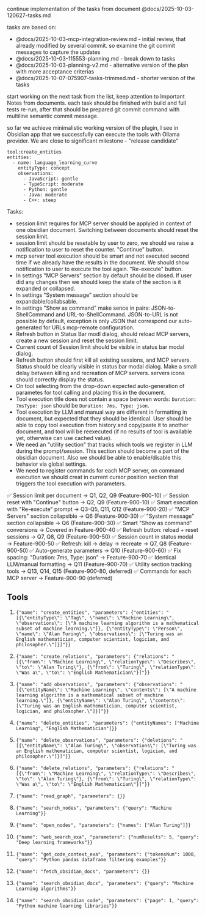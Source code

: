 continue implementation of the tasks from document @docs/2025-10-03-120627-tasks.md 

tasks are based on:
- @docs/2025-10-03-mcp-integration-review.md - initial review, that already modified by several commit. so examine the git commit messages to capture the updates
- @docs/2025-10-03-115553-planning.md - break down to tasks
- @docs/2025-10-03-planning-v2.md - alternative version of the plan with more acceptance criterias
- @docs/2025-10-07-075907-tasks-trimmed.md - shorter version of the tasks

start working on the next task from the list, keep attention to Important Notes from documents.
each task should be finished with build and full tests re-run, after that should be prepared git commit command with multiline semantic commit message.


so far we achieve minimalistic working version of the plugin, I see in Obsidian app that we successfully can execute the tools with Ollama provider. We are close to significant milestone - "release candidate"

```memory-server
tool:create_entities
entities:
  - name: language_learning_curve
    entityType: concept
    observations:
      - JavaScript: gentle
      - TypeScript: moderate
      - Python: gentle
      - Java: moderate
      - C++: steep
```


Tasks:
- session limit requires for MCP server should be applyied in context of one obsidian document. Switching between documents should reset the session limit.
- session limit should be resetable by user to zero, we should we raise a notification to user to reset the counter. "Continue" button.
- mcp server tool execution should be smart and not executed second time if we already have the results in the document. We should show notification to user to execute the tool again. "Re-execute" button.
- In settings "MCP Servers" section by default should be closed. If user did any changes then we should keep the state of the section is it expanded or collapsed.
- In settings "System message" section should be expandable/collabsable.
- In settings "Show as command" make sence in pairs: JSON-to-ShellCommand and URL-to-ShellCommand. JSON-to-URL is not possible by default, exception is only JSON that correspond our auto-generated for URLs mcp-remote configuration.
- Refresh button in Status Bar modl dialog, should reload MCP servers, create a new session and reset the session limit. 
- Current count of Session limit should be visible in status bar modal dialog.
- Refresh button should first kill all existing sessions, and MCP servers. Status should be clearly visible in status bar modal dialog. Make a small delay between killing and recreation of MCP servers. servers icons should correctly display the status.
- On tool selecting from the drop-down expected auto-generation of parametes for tool calling and placing this in the document.
- Tool execution title does not contain a space between words: `Duration: 7msType: json` should be `Duration: 7ms, Type: json`.
- Tool execution by LLM and manual way are different in formatting in document, but expected that they should be identical. User should be able to copy tool execution from history and copy/paste it to another document, and tool will be reexecuted (if no results of tool is available yet, otherwise can use cached value).
- We need an "utility section" that tracks which tools we register in LLM during the prompt/session. This section should become a part of the obsidian document. Also we should be able to enable/disable this behavior via global settings. 
- We need to register commands for each MCP server, on command execution we should creat in current cursor position section that triggers the tool execution with parameters.


✅ Session limit per document → Q1, Q2, Q9 (Feature-900-10)
✅ Session reset with "Continue" button → Q2, Q9 (Feature-900-10)
✅ Smart execution with "Re-execute" prompt → Q3-Q5, Q11, Q12 (Feature-900-20)
✅ "MCP Servers" section collapsible → Q6 (Feature-900-30)
✅ "System message" section collapsible → Q6 (Feature-900-30)
✅ Smart "Show as command" conversions → Covered in Feature-900-40
✅ Refresh button: reload + reset sessions → Q7, Q8, Q9 (Feature-900-50)
✅ Session count in status modal → Feature-900-50
✅ Refresh: kill → delay → recreate → Q7, Q8 (Feature-900-50)
✅ Auto-generate parameters → Q10 (Feature-900-60)
✅ Fix spacing: "Duration: 7ms, Type: json" → Feature-900-70
✅ Identical LLM/manual formatting → Q11 (Feature-900-70)
✅ Utility section tracking tools → Q13, Q14, Q15 (Feature-900-80, deferred)
✅ Commands for each MCP server → Feature-900-90 (deferred)

## Tools

1. `{"name": "create_entities", "parameters": {"entities": "[{\"entityType\": \"Tag\", \"name\": \"Machine Learning\", \"observations\": [\"A machine learning algorithm is a mathematical subset of machine learning.\"]}, {\"entityType\": \"Person\", \"name\": \"Alan Turing\", \"observations\": [\"Turing was an English mathematician, computer scientist, logician, and philosopher.\"]}]"}}`

2. `{"name": "create_relations", "parameters": {"relations": "[{\"from\": \"Machine Learning\", \"relationType\": \"Describes\", \"to\": \"Alan Turing\"}, {\"from\": \"Turing\", \"relationType\": \"Was a\", \"to\": \"English Mathematician\"}]"}}`

3. `{"name": "add_observations", "parameters": {"observations": "[{\"entityName\": \"Machine Learning\", \"contents\": [\"A machine learning algorithm is a mathematical subset of machine learning.\"]}, {\"entityName\": \"Alan Turing\", \"contents\": [\"Turing was an English mathematician, computer scientist, logician, and philosopher.\"]}]"}}`

4. `{"name": "delete_entities", "parameters": {"entityNames": ["Machine Learning", "English Mathematician"]}}`

5. `{"name": "delete_observations", "parameters": {"deletions": "[{\"entityName\": \"Alan Turing\", \"observations\": [\"Turing was an English mathematician, computer scientist, logician, and philosopher.\"]}]"}}`

6. `{"name": "delete_relations", "parameters": {"relations": "[{\"from\": \"Machine Learning\", \"relationType\": \"Describes\", \"to\": \"Alan Turing\"}, {\"from\": \"Turing\", \"relationType\": \"Was a\", \"to\": \"English Mathematician\"}]"}}`

7. `{"name": "read_graph", "parameters": {}}`

8. `{"name": "search_nodes", "parameters": {"query": "Machine Learning"}}`

9. `{"name": "open_nodes", "parameters": {"names": ["Alan Turing"]}}`

10. `{"name": "web_search_exa", "parameters": {"numResults": 5, "query": "Deep learning frameworks"}}`

11. `{"name": "get_code_context_exa", "parameters": {"tokensNum": 1000, "query": "Python pandas dataframe filtering examples"}}`

12. `{"name": "fetch_obsidian_docs", "parameters": {}}`

13. `{"name": "search_obsidian_docs", "parameters": {"query": "Machine Learning algorithms"}}`

14. `{"name": "search_obsidian_code", "parameters": {"page": 1, "query": "Python machine learning libraries"}}`